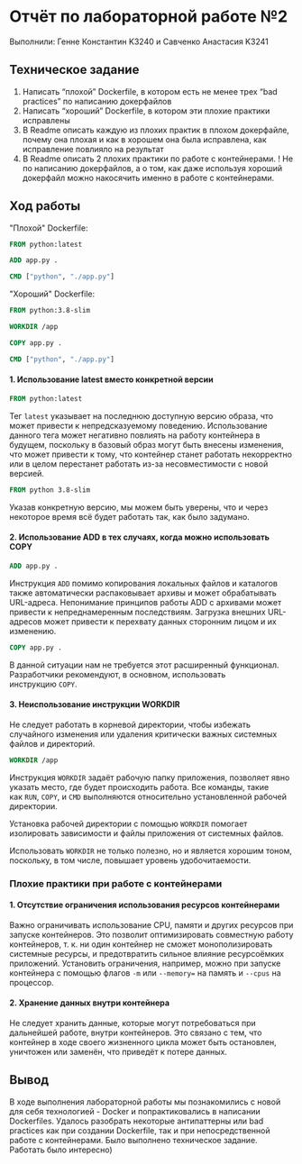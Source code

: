 # Отчёт по лабораторной работе №2

Выполнили: Генне Константин K3240 и Савченко Анастасия K3241

## Техническое задание

1. Написать “плохой” Dockerfile, в котором есть не менее трех “bad practices” по написанию докерфайлов
2. Написать “хороший” Dockerfile, в котором эти плохие практики исправлены
3. В Readme описать каждую из плохих практик в плохом докерфайле, почему она плохая и как в хорошем она была исправлена, как исправление повлияло на результат
4. В Readme описать 2 плохих практики по работе с контейнерами. ! Не по написанию докерфайлов, а о том, как даже используя хороший докерфайл можно накосячить именно в работе с контейнерами.

## Ход работы

"Плохой" Dockerfile:

```Dockerfile
FROM python:latest

ADD app.py .

CMD ["python", "./app.py"]
```

"Хороший" Dockerfile:

```Dockerfile
FROM python:3.8-slim

WORKDIR /app

COPY app.py .

CMD ["python", "./app.py"]
```

#### 1. Использование latest вместо конкретной версии

```Dockerfile
FROM python:latest
```
Тег `latest` указывает на последнюю доступную версию образа, что может привести к непредсказуемому поведению. Использование данного тега может негативно повлиять на работу контейнера в будущем, поскольку в базовый образ могут быть внесены изменения, что может привести к тому, что контейнер станет работать некорректно или в целом перестанет работать из-за несовместимости с новой версией.

```Dockerfile
FROM python 3.8-slim
```
Указав конкретную версию, мы можем быть уверены, что и через некоторое время всё будет работать так, как было задумано.

#### 2. Использование ADD в тех случаях, когда можно использовать COPY

```Dockerfile
ADD app.py .
```
Инструкция `ADD` помимо копирования локальных файлов и каталогов также автоматически распаковывает архивы и может обрабатывать URL-адреса.  Непонимание принципов работы ADD с архивами может привести к непреднамеренным последствиям. Загрузка внешних URL-адресов может привести к перехвату данных сторонним лицом и их изменению.

```Dockerfile
COPY app.py .
```
В данной ситуации нам не требуется этот расширенный функционал. Разработчики рекомендуют, в основном, использовать инструкцию `COPY`.

#### 3. Неиспользование инструкции WORKDIR

Не следует работать в корневой директории, чтобы избежать случайного изменения или удаления критически важных системных файлов и директорий.

```Dockerfile
WORKDIR /app
```

Инструкция `WORKDIR` задаёт рабочую папку приложения, позволяет явно указать место, где будет происходить работа. Все команды, такие как `RUN`, `COPY`, и `CMD` выполняются относительно установленной рабочей директории.

Установка рабочей директории с помощью `WORKDIR` помогает изолировать зависимости и файлы приложения от системных файлов.

Использовать `WORKDIR` не только полезно, но и является хорошим тоном, поскольку, в том числе, повышает уровень удобочитаемости.

### Плохие практики при работе с контейнерами

#### 1. Отсутствие ограничения использования ресурсов контейнерами

Важно ограничивать использование CPU, памяти и других ресурсов при запуске контейнеров. Это позволит оптимизировать совместную работу контейнеров, т. к. ни один контейнер не сможет монополизировать системные ресурсы, и предотвратить сильное влияние ресурсоёмких приложений.
Установить ограничения, например, можно при запуске контейнера с помощью флагов `-m` или `--memory=` на память и  `--cpus` на процессор.

#### 2. Хранение данных внутри контейнера

Не следует хранить данные, которые могут потребоваться при дальнейшей работе, внутри контейнеров. Это связано с тем, что контейнер в ходе своего жизненного цикла может быть остановлен, уничтожен или заменён, что приведёт к потере данных.

## Вывод

В ходе выполнения лабораторной работы мы познакомились с новой для себя технологией - Docker и попрактиковались в написании Dockerfiles. Удалось разобрать некоторые антипаттерны или bad practices как при создании Dockerfile, так и при непосредственной работе с контейнерами. Было выполнено техническое задание. Работать было интересно)
